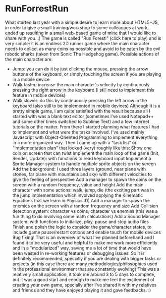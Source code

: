 # RunForrestRun
What started last year with a simple desire to learn more about HTML5+JS, in order to give a small training/workshop to some colleagues at work, ended up resulting in a small web-based game of mine that I would like to share with you. :)
The game is called "Run Forest!" (click here to play) and is very simple: it is an endless 2D runner game where the main character needs to collect as many coins as possible and avoid to be eaten by the evil robotic sharks (taken from Sonic The Hedgehog game).
Possible actions of the main character are:
- Jump: you can do it by just clicking the mouse, pressing the arrow buttons of the keyboard, or simply touching the screen if you are playing in a mobile device
- Walk faster: increase the main character's velocity by continuously pressing the right arrow in the keyboard  (I still need to implement this feature in mobile devices)
- Walk slower: do this by continuously pressing the left arrow in the keyboard (also still to be implemented in mobile devices)
Although it is a pretty simple game, I am quite satisfied with the result because all I started with was a blank text editor (sometimes I've used Notepad++ and some other times switched to Sublime Text) and a few internet tutorials on the matter.
From there I started planning what features I had to implement and what were the tasks involved. I've used mainly Javascript with Object-Oriented Programming to implement everything in a more organized way. Then I came up with a "task list" or "implementation plan" that looked (very) roughly like this:
Show one coin on screen that can twist
Implement the main loop of the game (Init, Render, Update): with functions to read keyboard input
Implement a Sprite Manager system to handle multiple sprite objects on the screen
Add the background: I used three layers (ground, near plane with stones, far plane with mountains and sky) with different velocities to give the feeling of perspective
Add a manager to spawn the coins on the screen with a random frequency, value and height
Add the main character with some actions: walk, jump, die (the exciting part was in the jump implementation which involved applying the Kinematic Equations that we learn in Physics :D)
Add a manager to spawn the enemies on the screen with a random frequency and size
Add Collision detection system: character vs coins, character vs enemies (this was a fun thing to do involving some math calculations)
Add a Sound Manager system: with functions to initialize, play, pause and stop audio files
Finish and polish the logic to consider the game/character states, to include game pause/restart options and enable touch for mobile devices
Bug fixing!
That is an overview of what I've planned beforehand and I found it to be very useful and helpful to make me work more efficiently and in a "modularized" way, saving me a lot of time that would have been wasted in re-working features or debugging issues. So it is definitely recommended, specially if you are dealing with bigger tasks or projects (in this case there are many methodologies/philosophies used in the professional environment that are constantly evolving)
This was a relatively small application, it took me around 3 to 5 days to complete, but it was a good start and enough to make me feel the excitement of creating your own game, specially after I've shared it with my relatives and friends and they have enjoyed playing it and gave feedbacks. :)
